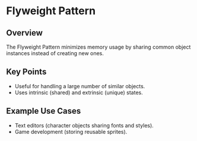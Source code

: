 # Flyweight Pattern

## Overview

The Flyweight Pattern minimizes memory usage by sharing common object instances instead of creating new ones.

## Key Points

- Useful for handling a large number of similar objects.
- Uses intrinsic (shared) and extrinsic (unique) states.

## Example Use Cases

- Text editors (character objects sharing fonts and styles).
- Game development (storing reusable sprites).
